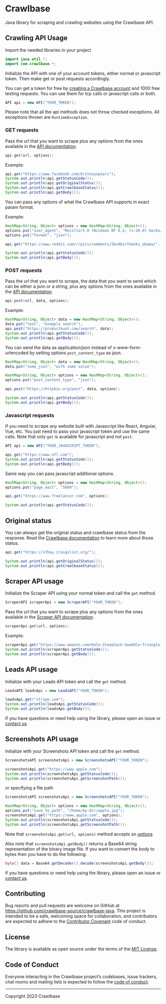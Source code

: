 # Crawlbase

Java library for scraping and crawling websites using the Crawlbase API.

## Crawling API Usage

Import the needed libraries in your project

```java
import java.util.*;
import com.crawlbase.*;
```

Initialize the API with one of your account tokens, either normal or javascript token. Then make get or post requests accordingly.

You can get a token for free by [creating a Crawlbase account](https://crawlbase.com/signup) and 1000 free testing requests. You can use them for tcp calls or javascript calls or both.

```java
API api = new API("YOUR_TOKEN");
```

Please note that all the api methods does not throw checked exceptions. All exceptions thrown are `RuntimeException`.

### GET requests

Pass the url that you want to scrape plus any options from the ones available in the [API documentation](https://crawlbase.com/dashboard/docs).

```java
api.get(url, options);
```

Example:

```java
api.get("https://www.facebook.com/britneyspears");
System.out.println(api.getStatusCode());
System.out.println(api.getOriginalStatus());
System.out.println(api.getCrawlbaseStatus());
System.out.println(api.getBody());
```

You can pass any options of what the Crawlbase API supports in exact param format.

Example:

```java
HashMap<String, Object> options = new HashMap<String, Object>();
options.put("user_agent", "Mozilla/5.0 (Windows NT 6.2; rv:20.0) Gecko/20121202 Firefox/30.0");
options.put("format", "json");

api.get("https://www.reddit.com/r/pics/comments/5bx4bx/thanks_obama/", options);

System.out.println(api.getStatusCode());
System.out.println(api.getBody());
```

### POST requests

Pass the url that you want to scrape, the data that you want to send which can be either a json or a string, plus any options from the ones available in the [API documentation](https://crawlbase.com/dashboard/docs).

```java
api.post(url, data, options);
```

Example:

```java
HashMap<String, Object> data = new HashMap<String, Object>();
data.put("text", "example search");
api.post("https://producthunt.com/search", data);
System.out.println(api.getStatusCode());
System.out.println(api.getBody());
```

You can send the data as application/json instead of x-www-form-urlencoded by setting options `post_content_type` as json.

```java
HashMap<String, Object> data = new HashMap<String, Object>();
data.put("some_json", "with some value");

HashMap<String, Object> options = new HashMap<String, Object>();
options.put("post_content_type", "json");

api.post("https://httpbin.org/post", data, options);

System.out.println(api.getStatusCode());
System.out.println(api.getBody());
```

### Javascript requests

If you need to scrape any website built with Javascript like React, Angular, Vue, etc. You just need to pass your javascript token and use the same calls. Note that only `get` is available for javascript and not `post`.

```java
API api = new API("YOUR_JAVASCRIPT_TOKEN");
```

```java
api.get("https://www.nfl.com");
System.out.println(api.getStatusCode());
System.out.println(api.getBody());
```

Same way you can pass javascript additional options.

```java
HashMap<String, Object> options = new HashMap<String, Object>();
options.put("page_wait", "5000");

api.get("https://www.freelancer.com", options);

System.out.println(api.getStatusCode());
```

## Original status

You can always get the original status and crawlbase status from the response. Read the [Crawlbase documentation](https://crawlbase.com/dashboard/docs) to learn more about those status.

```java
api.get("https://sfbay.craigslist.org/");

System.out.println(api.getOriginalStatus());
System.out.println(api.getCrawlbaseStatus());
```

## Scraper API usage

Initialize the Scraper API using your normal token and call the `get` method.

```java
ScraperAPI scraperApi = new ScraperAPI("YOUR_TOKEN");
```

Pass the url that you want to scrape plus any options from the ones available in the [Scraper API documentation](https://crawlbase.com/docs/scraper-api/parameters).

```java
scraperApi.get(url, options);
```

Example:

```java
scraperApi.get("https://www.amazon.com/Halo-SleepSack-Swaddle-Triangle-Neutral/dp/B01LAG1TOS");
System.out.println(scraperApi.getStatusCode());
System.out.println(scraperApi.getBody());
```

## Leads API usage

Initialize with your Leads API token and call the `get` method.

```java
LeadsAPI leadsApi = new LeadsAPI("YOUR_TOKEN");

leadsApi.get("stripe.com");
System.out.println(leadsApi.getStatusCode());
System.out.println(leadsApi.getBody());
```

If you have questions or need help using the library, please open an issue or [contact us](https://crawlbase.com/contact).

## Screenshots API usage

Initialize with your Screenshots API token and call the `get` method.

```java
ScreenshotsAPI screenshotsApi = new ScreenshotsAPI("YOUR_TOKEN");

screenshotsApi.get("https://www.apple.com");
System.out.println(screenshotsApi.getStatusCode());
System.out.println(screenshotsApi.getScreenshotPath());
```

or specifying a file path

```java
ScreenshotsAPI screenshotsApi = new ScreenshotsAPI("YOUR_TOKEN");

HashMap<String, Object> options = new HashMap<String, Object>();
options.put("save_to_path", "/home/my-dir/apple.jpg");
screenshotsApi.get("https://www.apple.com", options);
System.out.println(screenshotsApi.getStatusCode());
System.out.println(screenshotsApi.getScreenshotPath());
```

Note that `screenshotsApi.get(url, options)` method accepts an [options](https://crawlbase.com/docs/screenshots-api/parameters)

Also note that `screenshotsApi.getBody()` returns a Base64 string representation of the binary image file.
If you want to convert the body to bytes then you have to do the following:

```java
byte[] data = Base64.getDecoder().decode(screenshotsApi.getBody());
```

If you have questions or need help using the library, please open an issue or [contact us](https://crawlbase.com/contact).

## Contributing

Bug reports and pull requests are welcome on GitHub at https://github.com/crawlbase-source/crawlbase-java. This project is intended to be a safe, welcoming space for collaboration, and contributors are expected to adhere to the [Contributor Covenant](http://contributor-covenant.org) code of conduct.

## License

The library is available as open source under the terms of the [MIT License](http://opensource.org/licenses/MIT).

## Code of Conduct

Everyone interacting in the Crawlbase project’s codebases, issue trackers, chat rooms and mailing lists is expected to follow the [code of conduct](https://github.com/crawlbase-source/crawlbase-java/blob/master/CODE_OF_CONDUCT.md).

---

Copyright 2023 Crawlbase

